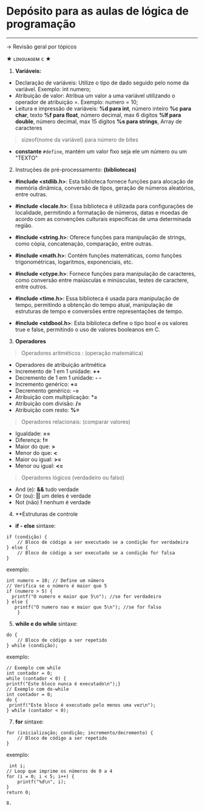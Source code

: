 # Depósito para as aulas de lógica de programação
---
→ Revisão geral por tópicos

 ★ ʟɪɴɢᴜᴀɢᴇᴍ   ᴄ ★

1. **Variáveis:**
* Declaração de variáveis: Utilize o tipo de dado seguido pelo nome da variável. Exemplo: int numero;
* Atribuição de valor: Atribua um valor a uma variável utilizando o operador de atribuição =. Exemplo: numero = 10;
* Leitura e impressão de variáveis: 
**%d para int**, número inteiro
**%c para char**,  texto
**%f para float**,  número decimal, max 6 digitos
**%lf para double**, número decimal, max 15 digitos
**%s para strings**, Array de caracteres
>sizeof(nome da variável) para número de bites

* **constante**  ```#define```, mantém um valor fixo seja ele um número ou um "TEXTO"
2. Instruções de pré-processamento: **(bibliotecas)**

* **#include <stdlib.h>**:
Esta biblioteca fornece funções para alocação de memória dinâmica, conversão de tipos, geração de números aleatórios, entre outras.

* **#include <locale.h>**:
Essa biblioteca é utilizada para configurações de localidade, permitindo a formatação de números, datas e moedas de acordo com as convenções culturais específicas de uma determinada região.

* **#include <string.h>**:
Oferece funções para manipulação de strings, como cópia, concatenação, comparação, entre outras.

* **#include <math.h>**:
Contém funções matemáticas, como funções trigonométricas, logaritmos, exponenciais, etc.

* **#include <ctype.h>**:
Fornece funções para manipulação de caracteres, como conversão entre maiúsculas e minúsculas, testes de caractere, entre outros.

* **#include <time.h>**:
Essa biblioteca é usada para manipulação de tempo, permitindo a obtenção do tempo atual, manipulação de estruturas de tempo e conversões entre representações de tempo.

* **#include <stdbool.h>**:
Esta biblioteca define o tipo bool e os valores true e false, permitindo o uso de valores booleanos em C.

3. **Operadores**
>Operadores aritméticos : (operação matemática)
* Operadores de atribuição aritmética
* Incremento de 1 em 1 unidade: **++**
* Decremento de 1 em 1 unidade: **- -**
* Incremento genérico: **+=**
* Decremento genérico: **-=**
* Atribuição com multiplicação: ***=**
* Atribuição com divisão: **/=**
* Atribuição com resto: **%=**

>Operadores relacionais: (comparar valores)
* Igualdade: **==**
* Diferença: **!=**
* Maior do que: **>**
* Menor do que: **<**
* Maior ou igual: **>=**
* Menor ou igual: **<=**

>Operadores lógicos (verdadeiro ou falso)
* And (e): **&&** tudo verdade
* Or (ou): **||** um deles é verdade
* Not (não) **!** nenhum é verdade
4. **Estruturas de controle
* **if - else**
sintaxe:
```
if (condição) {
    // Bloco de código a ser executado se a condição for verdadeira
} else {
    // Bloco de código a ser executado se a condição for falsa
}
```
exemplo:
```
int numero = 10; // Define um número
// Verifica se o número é maior que 5
if (numero > 5) {
  printf("O numero e maior que 5\n"); //se for verdadeiro
} else {
   printf("O numero nao e maior que 5\n"); //se for falso
    }
```
5. **while e do while**
sintaxe:
```
do {
    // Bloco de código a ser repetido
} while (condição);
```
exemplo:
```
// Exemplo com while
int contador = 0;
while (contador < 0) {
printf("Este bloco nunca é executado\n");}
// Exemplo com do-while
int contador = 0;
do {
 printf("Este bloco é executado pelo menos uma vez\n");
} while (contador < 0);
```
7. **for**
sintaxe:
```
for (inicialização; condição; incremento/decremento) {
    // Bloco de código a ser repetido
}
```
exemplo:
```
 int i; 
// Loop que imprime os números de 0 a 4
for (i = 0; i < 5; i++) {
    printf("%d\n", i);
}
return 0;

8.
